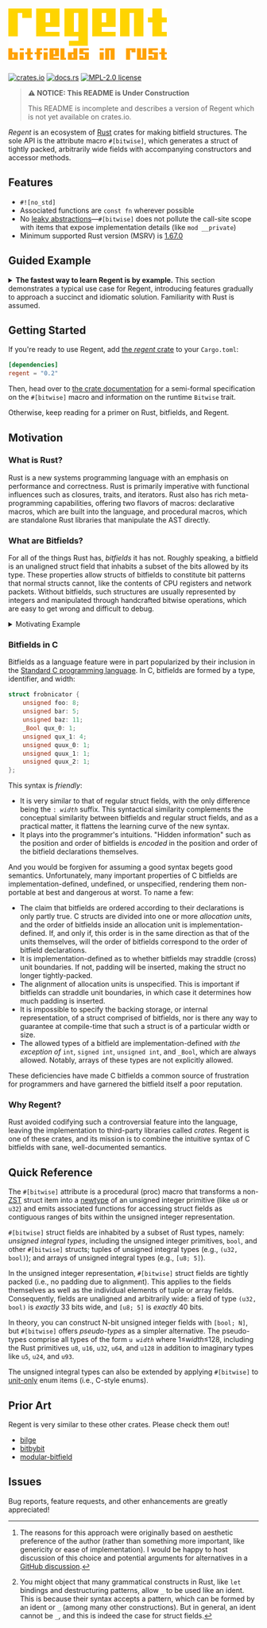# ![Regent. Bitfields in Rust.](resources/logo-subtitle@0.5x.png)

[![crates.io](https://img.shields.io/crates/v/regent)][crate]
[![docs.rs](https://docs.rs/regent/badge.svg)][docs]
[![MPL-2.0 license](https://img.shields.io/github/license/norepimorphism/regent)](./LICENSE)

> **⚠️ NOTICE: This README is Under Construction**
>
> This README is incomplete and describes a version of Regent which is not yet available on crates.io.

*Regent* is an ecosystem of [Rust] crates for making bitfield structures. The sole API is the attribute macro `#[bitwise]`, which generates a struct of tightly packed, arbitrarily wide fields with accompanying constructors and accessor methods.

[Rust]: https://www.rust-lang.org/

## Features

- `#![no_std]`
- Associated functions are `const fn` wherever possible
- No [leaky abstractions]&mdash;`#[bitwise]` does not pollute the call-site scope with items that expose implementation details (like `mod __private`)
- Minimum supported Rust version (MSRV) is [1.67.0]

[leaky abstractions]: https://en.wikipedia.org/wiki/Leaky_abstraction
[1.67.0]: https://blog.rust-lang.org/2023/01/26/Rust-1.67.0.html

## Guided Example

<details>
<summary>
    <strong>The fastest way to learn Regent is by example.</strong> This section demonstrates a typical use case for Regent, introducing features gradually to approach a succinct and idiomatic solution. Familiarity with Rust is assumed.
</summary>
<br>

The MIPS R3000 is a 32-bit RISC microprocessor. Like many CPUs, the R3000 has a status register (SR) that holds system variables pertaining to the architecture. Here's a diagram of it:

![Diagram of the fields in a 32-bit CPU register.](./resources/mips-r3000-sr.png)

> Source: [*IDT R30xx Family Software Reference Manual*][r3000-ref], published in 1994 by Integrated Device Technology, Inc.

[r3000-ref]: https://cgi.cse.unsw.edu.au/~cs3231/doc/R3000.pdf

Each system variable corresponds to a register *field*, depicted here as a rectangle. Most fields are labeled, but a few enclose the text "0"; these fields are immutable and always read zero. Above each field are the positions of its most- and least-significant bits (or just the position of the field if it is 1-bit). The bit in position 0 is the least-significant bit of the register, and bit 31 is the most significant.

### A First Attempt

We can model the SR with the `#[bitwise]` macro from Regent:

```rust
#[regent::bitwise(width = 32)]
pub struct StatusRegister {
    pub cu3: bool,
    pub cu2: bool,
    pub cu1: bool,
    pub cu0: bool,
    #[const]
    _26: u2,
    pub re: bool,
    #[const]
    _23: u2,
    pub bev: bool,
    pub ts: bool,
    pub pe: bool,
    pub cm: bool,
    pub pz: bool,
    pub swc: bool,
    pub isc: bool,
    pub im: u8,
    #[const]
    _6: u2,
    pub kuo: bool,
    pub ieo: bool,
    pub kup: bool,
    pub iep: bool,
    pub kuc: bool,
    pub iec: bool,
}
```

`#[bitwise]` parses a struct-like syntax. It largely overlaps with Rust's [struct item syntax] but has different semantics&mdash;most importantly, `#[bitwise]` fields are bit-packed rather than aligned at byte boundaries. `#[bitwise]` also supports several new constructs, some of which appear here in `StatusRegister`. These are:

[struct item syntax]: https://doc.rust-lang.org/reference/items/structs.html

- **The `width = 32` argument to the `#[bitwise]` attribute.** This informs Regent that the widths of all struct fields should sum to 32 bits. If they do not, Regent will emit a compile-time error.
  - You can write `size = 4` instead if you prefer to specify the width in bytes.
  - It is good practice&mdash;and is, in some cases, required&mdash;to include either a `width` or `size` argument. These help catch simple mistakes like missing or duplicated fields and serve as visual reminders of the struct width.
  - The value passed to `width` or `size` must be an unsuffixed, unsigned integer literal.
- **The `#[const]` attribute.** This imbues a struct field with a compile-time constant value of `Default::default()`. Fields annotated with `#[const]` are called *constant fields*.
  - You can assign a custom constant value like `#[const = 0]`. Constant values can be any [constant expression] that is valid for the type of the field.
- **The `u2` type**. This is an imaginary 2-bit unsigned integer type. Regent provides built-in `u*` types for all unsigned integers 1 to 128 bits wide (but not `usize`).

[constant expression]: https://doc.rust-lang.org/reference/const_eval.html#constant-expressions

At macro evaluation time, `#[bitwise]` expands the struct to (roughly) the following. (Function bodies are omitted for brevity.)

<details>
<summary>Expanded code</summary>
<br>

```rust
#[repr(transparent)]
pub struct StatusRegister(regent::Opaque<u32>);

impl StatusRegister {
    pub const fn new(
        cu3: bool,
        cu2: bool,
        cu1: bool,
        cu0: bool,
        re: bool,
        bev: bool,
        ts: bool,
        pe: bool,
        cm: bool,
        pz: bool,
        swc: bool,
        isc: bool,
        im: u8,
        kuo: bool,
        ieo: bool,
        kup: bool,
        iep: bool,
        kuc: bool,
        iec: bool,
    ) -> impl regent::Fallible<Output = Self> {/* ... */}

    // Getters
    pub const fn cu3(&self) -> bool {/* ... */}
    pub const fn cu2(&self) -> bool {/* ... */}
    pub const fn cu1(&self) -> bool {/* ... */}
    pub const fn cu0(&self) -> bool {/* ... */}
    const fn _26() -> u8 { 0 }
    pub const fn re(&self) -> bool {/* ... */}
    const fn _23() -> u8 { 0 }
    pub const fn bev(&self) -> bool {/* ... */}
    pub const fn ts(&self) -> bool {/* ... */}
    pub const fn pe(&self) -> bool {/* ... */}
    pub const fn cm(&self) -> bool {/* ... */}
    pub const fn pz(&self) -> bool {/* ... */}
    pub const fn swc(&self) -> bool {/* ... */}
    pub const fn isc(&self) -> bool {/* ... */}
    pub const fn im(&self) -> u8 {/* ... */}
    const fn _6() -> u8 { 0 }
    pub const fn kuo(&self) -> bool {/* ... */}
    pub const fn ieo(&self) -> bool {/* ... */}
    pub const fn kup(&self) -> bool {/* ... */}
    pub const fn iep(&self) -> bool {/* ... */}
    pub const fn kuc(&self) -> bool {/* ... */}
    pub const fn iec(&self) -> bool {/* ... */}

    // Setters
    pub const fn set_cu3(&mut self, field: bool) -> impl regent::Fallible<Output = ()> {/* ... */}
    pub const fn set_cu2(&mut self, field: bool) -> impl regent::Fallible<Output = ()> {/* ... */}
    pub const fn set_cu1(&mut self, field: bool) -> impl regent::Fallible<Output = ()> {/* ... */}
    pub const fn set_cu0(&mut self, field: bool) -> impl regent::Fallible<Output = ()> {/* ... */}
    pub const fn set_re(&mut self, field: bool) -> impl regent::Fallible<Output = ()> {/* ... */}
    pub const fn set_bev(&mut self, field: bool) -> impl regent::Fallible<Output = ()> {/* ... */}
    pub const fn set_ts(&mut self, field: bool) -> impl regent::Fallible<Output = ()> {/* ... */}
    pub const fn set_pe(&mut self, field: bool) -> impl regent::Fallible<Output = ()> {/* ... */}
    pub const fn set_cm(&mut self, field: bool) -> impl regent::Fallible<Output = ()> {/* ... */}
    pub const fn set_pz(&mut self, field: bool) -> impl regent::Fallible<Output = ()> {/* ... */}
    pub const fn set_swc(&mut self, field: bool) -> impl regent::Fallible<Output = ()> {/* ... */}
    pub const fn set_isc(&mut self, field: bool) -> impl regent::Fallible<Output = ()> {/* ... */}
    pub const fn set_im(&mut self, field: u8) -> impl regent::Fallible<Output = ()> {/* ... */}
    pub const fn set_kuo(&mut self, field: bool) -> impl regent::Fallible<Output = ()> {/* ... */}
    pub const fn set_ieo(&mut self, field: bool) -> impl regent::Fallible<Output = ()> {/* ... */}
    pub const fn set_kup(&mut self, field: bool) -> impl regent::Fallible<Output = ()> {/* ... */}
    pub const fn set_iep(&mut self, field: bool) -> impl regent::Fallible<Output = ()> {/* ... */}
    pub const fn set_kuc(&mut self, field: bool) -> impl regent::Fallible<Output = ()> {/* ... */}
    pub const fn set_iec(&mut self, field: bool) -> impl regent::Fallible<Output = ()> {/* ... */}
}

impl regent::Bitwise for StatusRegister {
    const FIELD_WIDTH: usize = 32;
    type Repr = u32;
    type FromReprFallible = /* private */;

    fn from_repr(repr: Self::Repr) -> Self::FromReprFallible {/* ... */}
    fn to_repr(&self) -> Self::Repr {/* ... */}
    fn into_repr(self) -> Self::Repr {/* ... */}
}

impl regent::BitwiseExt for StatusRegister {
    const REPR_WIDTH: usize = 32;
}
```

</details>

What Regent has done is collapse the struct into a wrapper around a single unsigned integer type called the *representation*&mdash;expressed here by the newtype `regent::Opaque<u32>`&mdash;and generate a constructor function `new` as well as a getter and setter method for each field (except for constant fields, which have only a getter). Regent has also implemented the `Bitwise` and `BitwiseExt` traits for the struct; these facilitate conversions to and from the representation and are documented in [the crate documentation][docs].

### The `Fallible` Trait

Some functions emitted by `#[bitwise]` are fallible, meaning they may encounter errors. The `new` function fails if any argument is not a valid value for the type of its corresponding field. Likewise, setters fail if their argument is invalid for the field being set.

There are numerous strategies for handling and recovering from errors, each with trade-offs, so it is often desirable for an API to support a variety for any given fallible operation. Because some strategies necessitate different function signatures than others, a fallible operation is commonly broken into multiple functions that each implement the operation with a different error-handling strategy.

A common idiom in Rust is for a fallible function `f` to have `checked_f` and `unchecked_f` versions. By convention, `f` takes the form `fn(...) -> T` and panics on error; `checked_f` has signature `fn(...) -> Option<T>` and returns `None` on error; and `unchecked_f` is `unsafe fn(...) -> T` and performs no error-checking at all (possibly causing UB if an error condition arises).

Regent takes an alternative yet functionally equivalent approach[^fallible-trait] in which the error-handling strategies available to a fallible operation are realized as associated functions of a trait. An existential type[^existential-type] (`impl Trait`) implementing the trait is then produced by an associated function of `T` that stands in for the fallible operation.

[^fallible-trait]: The reasons for this approach were originally based on aesthetic preference of the author (rather than something more important, like genericity or ease of implementation). I would be happy to host discussion of this choice and potential arguments for alternatives in a [GitHub discussion].

[^existential type]: [varkor] gives an excellent introduction to existential types in Rust; see <https://varkor.github.io/blog/2018/07/03/existential-types-in-rust.html>.

[GitHub discussion]: https://github.com/norepimorphism/regent/discussions/new?category=general
[varkor]: https://github.com/varkor

In Regent, the trait is `regent::Fallible`&mdash;roughly defined as

```rust
pub trait Fallible {
    type Output;

    // Panics on the first error.
    fn panicking(self) -> Self::Output;
    // Returns `None` on the first error.
    fn checked(self) -> Option<Self::Output>;
    // Ignores all errors.
    fn masked(self) -> Self::Output;
    // Assumes that errors cannot occur.
    unsafe fn unchecked(self) -> Self::Output;
}
```

&mdash;and the existential type which implements it is `impl Fallible`.
All fallible functions return this type. You can use them like this:

```rust
// Bring `Fallible` into scope.
use regent::Fallible as _;

let _: StatusRegister = StatusRegister::new(/* ... */).panicking();
let _: StatusRegister = StatusRegister::new(/* ... */).masked();
let _: Option<StatusRegister> = StatusRegister::new(/* ... */).checked();
unsafe {
    let _: StatusRegister = StatusRegsiter::new(/* ... */).unchecked();
}
```

The most important thing to remember is: `impl Fallible` is not the result of a fallible operation, but rather the operation itself. As such, it is inert until explicitly executed via a method that selects the error-handling strategy. The non-immediate execution of functions returning `impl Fallible` is similar to that of `async` functions; in this way, executing a `Fallible` is analogous to `.await`ing a `Future` (though `Fallible` is otherwise unrelated to asynchronous programming).

### Fine-Tuning

Our definition of `StatusRegister` is workable, but there is room for improvement.

One such improvement which requires only minor modification involves the constant fields presently named `_26`, `_23`, and `_6`; these correspond to the zero-filled register fields that inhabit bits 26&ndash;27, 23&ndash;24, and 6&ndash;7, respectively. To a MIPS programmer, these are not very useful and are only defined in `StatusRegister` to conform with the MIPS standard. Hence, we will consider them implementation details which should have no effect outside the definition of `StatusRegister`.

We have already taken one step in this direction, that being the omission of a visibility specifier (e.g., `pub`), and this prevents associated functions from being exported to parent modules or external crates. But ideally, we wish to suppress those functions from being emitted in the first place.

In Regent, this can be done by replacing the field identifier with the underscore token `_` as shown below. (This is not possible in vanilla Rust as idents cannot be `_`[^wildcard-ident].)

[^wildcard-ident]: You might object that many grammatical constructs in Rust, like `let` bindings and destructuring patterns, allow `_` to be used like an ident. This is because their syntax accepts a pattern, which can be formed by an ident or `_` (among many other constructions). But in general, an ident cannot be `_`, and this is indeed the case for struct fields.

```rust
#[regent::bitwise(width = 32)]
pub struct StatusRegister {
    pub cu3: bool,
    pub cu2: bool,
    pub cu1: bool,
    pub cu0: bool,
    #[const]
    _: u2,          // NEW
    pub re: bool,
    #[const]
    _: u2,          // NEW
    pub bev: bool,
    pub ts: bool,
    pub pe: bool,
    pub cm: bool,
    pub pz: bool,
    pub swc: bool,
    pub isc: bool,
    pub im: u8,
    #[const]
    _: u2,          // NEW
    pub kuo: bool,
    pub ieo: bool,
    pub kup: bool,
    pub iep: bool,
    pub kuc: bool,
    pub iec: bool,
}
```

</details>

## Getting Started

If you're ready to use Regent, add [the *regent* crate][crate] to your `Cargo.toml`:

```toml
[dependencies]
regent = "0.2"
```

Then, head over to [the crate documentation][docs] for a semi-formal specification on the `#[bitwise]` macro and information on the runtime `Bitwise` trait.

Otherwise, keep reading for a primer on Rust, bitfields, and Regent.

## Motivation

### What is Rust?

Rust is a new systems programming language with an emphasis on performance and correctness. Rust is primarily imperative with functional influences such as closures, traits, and iterators. Rust also has rich meta-programming capabilities, offering two flavors of macros: declarative macros, which are built into the language, and procedural macros, which are standalone Rust libraries that manipulate the AST directly.

### What are Bitfields?

For all of the things Rust has, *bitfields* it has not. Roughly speaking, a bitfield is an unaligned struct field that inhabits a subset of the bits allowed by its type. These properties allow structs of bitfields to constitute bit patterns that normal structs cannot, like the contents of CPU registers and network packets. Without bitfields, such structures are usually represented by integers and manipulated through handcrafted bitwise operations, which are easy to get wrong and difficult to debug.

<details>
<summary>Motivating Example</summary>
<br>

![Diagram of fields in a CPU register](./resources/mips-r3000-sr.png)

Imagine modeling this structure in your favorite programming language without using bitfields. In C, the *IM* register field might become this:

```c
// Extracts the IM field from the status register.
unsigned SrGetIm(const unsigned sr) {
    return (sr >> 8) & ((1 << 8) - 1);
}

// Sets the IM field in the status register to the given value.
void SrSetIm(unsigned *sr, const unsigned im) {
    const unsigned mask = (1 << 8) - 1;
    // Clear the previous value.
    *sr &= ~(mask << 8);
    // Write the new value.
    *sr |= (im & mask) << 8;
}
```

There is a lot of repetition here. The expression <code>(1&nbsp;<<&nbsp;<em>width</em>)&nbsp;-&nbsp;1</code> keeps showing up, as does the *`offset`* in <code>sr&nbsp;>>&nbsp;<em>offset</em></code>, <code>mask&nbsp;<<&nbsp;<em>offset</em></code>, and <code>(<em>field</em>&nbsp;&&nbsp;mask)&nbsp;<<&nbsp;<em>offset</em></code>. We can introduce some constants and a helper function:

```c
static const unsigned IM_WIDTH = 8;
static const unsigned IM_OFFSET = 8;

static unsigned Mask(const unsigned width) {
    // Note: this is UB when `width` is greater than or equal to the bit-width
    // of the `int` type.
    return (1 << width) - 1;
}

unsigned SrGetIm(const unsigned sr) {
    return (sr >> IM_OFFSET) & Mask(IM_WIDTH);
}

void SrSetIm(unsigned *sr, const unsigned im) {
    const unsigned mask = Mask(IM_WIDTH);
    *sr &= ~(mask << IM_OFFSET);
    *sr |= (im & mask) << IM_OFFSET;
}
```

And now that the getter and setter functions are generic, you might even introduce a macro:

```c
static unsigned Mask(const unsigned width) {
    return (1 << width) - 1;
}

#define FIELD(NAME, WIDTH, OFFSET) \
    unsigned SrGet ## #NAME(const unsigned sr) { \
        return (sr >> OFFSET) & Mask(WIDTH); \
    } \
    void SrSet ## #NAME(unsigned *sr, const unsigned value) { \
        const unsigned mask = Mask(WIDTH); \
        *sr &= ~(mask << OFFSET); \
        *sr |= (value & mask) << OFFSET; \
    }

// It is now trivial to implement the remaining register fields.
FIELD(Iec, 1, 0)
FIELD(Kuc, 1, 1)
FIELD(Iep, 1, 2)
FIELD(Kup, 1, 3)
FIELD(Ieo, 1, 4)
FIELD(Kuo, 1, 5)
FIELD(Im, 8, 8)
FIELD(Isc, 1, 16)
FIELD(Swc, 1, 17)
FIELD(Pz, 1, 18)
FIELD(Cm, 1, 19)
FIELD(Pe, 1, 20)
FIELD(Ts, 1, 21)
FIELD(Bev, 1, 22)
FIELD(Re, 1, 25)
FIELD(Cu0, 1, 28)
FIELD(Cu1, 1, 29)
FIELD(Cu2, 1, 30)
FIELD(Cu3, 1, 31)
```

We are quickly approaching a *declarative* solution.

Now, imagine modeling the same structure with bitfields. Here's what it could look like:

```c
struct Sr {
    bool cu3: 1;
    bool cu2: 1;
    bool cu1: 1;
    bool cu0: 1;
    unsigned _26: 2;
    bool re: 1;
    unsigned _23: 2;
    bool bev: 1;
    bool ts: 1;
    bool pe: 1;
    bool cm: 1;
    bool pz: 1;
    bool swc: 1;
    bool isc: 1;
    unsigned im: 8;
    unsigned _6: 2;
    bool kuo: 1;
    bool ieo: 1;
    bool kup: 1;
    bool iep: 1;
    bool kuc: 1;
    bool iec: 1;
};
```

</details>

### Bitfields in C

Bitfields as a language feature were in part popularized by their inclusion in the [Standard C programming language]. In C, bitfields are formed by a type, identifier, and width:

[Standard C programming language]: https://en.wikipedia.org/wiki/ANSI_C

```c
struct frobnicator {
    unsigned foo: 8;
    unsigned bar: 5;
    unsigned baz: 11;
    _Bool qux_0: 1;
    unsigned qux_1: 4;
    unsigned quux_0: 1;
    unsigned quux_1: 1;
    unsigned quux_2: 1;
};
```

This syntax is *friendly*:

- It is very similar to that of regular struct fields, with the only difference being the <code>:&nbsp;<em>width</em></code> suffix. This syntactical similarity complements the conceptual similarity between bitfields and regular struct fields, and as a practical matter, it flattens the learning curve of the new syntax.
- It plays into the programmer's intuitions. "Hidden information" such as the position and order of bitfields is *encoded* in the position and order of the bitfield declarations themselves.

And you would be forgiven for assuming a good syntax begets good semantics. Unfortunately, many important properties of C bitfields are implementation-defined, undefined, or unspecified, rendering them non-portable at best and dangerous at worst. To name a few:

- The claim that bitfields are ordered according to their declarations is only partly true. C structs are divided into one or more *allocation units*, and the order of bitfields inside an allocation unit is implementation-defined. If, and only if, this order is in the same direction as that of the units themselves, will the order of bitfields correspond to the order of bitfield declarations.
- It is implementation-defined as to whether bitfields may straddle (cross) unit boundaries. If not, padding will be inserted, making the struct no longer tightly-packed.
- The alignment of allocation units is unspecified. This is important if bitfields can straddle unit boundaries, in which case it determines how much padding is inserted.
- It is impossible to specify the backing storage, or internal representation, of a struct comprised of bitfields, nor is there any way to guarantee at compile-time that such a struct is of a particular width or size.
- The allowed types of a bitfield are implementation-defined *with the exception of* `int`, `signed int`, `unsigned int`, and `_Bool`, which are always allowed. Notably, arrays of these types are not explicitly allowed.

These deficiencies have made C bitfields a common source of frustration for programmers and have garnered the bitfield itself a poor reputation.

### Why Regent?

Rust avoided codifying such a controversial feature into the language, leaving the implementation to third-party libraries called *crates*. Regent is one of these crates, and its mission is to combine the intuitive syntax of C bitfields with sane, well-documented semantics.

## Quick Reference

The `#[bitwise]` attribute is a procedural (proc) macro that transforms a non-[ZST] struct item into a [newtype] of an unsigned integer primitive (like `u8` or `u32`) and emits associated functions for accessing struct fields as contiguous ranges of bits within the unsigned integer representation.

`#[bitwise]` struct fields are inhabited by a subset of Rust types, namely: *unsigned integral types*, including the unsigned integer primitives, `bool`, and other `#[bitwise]` structs; tuples of unsigned integral types (e.g., `(u32, bool)`); and arrays of unsigned integral types (e.g., `[u8; 5]`).

In the unsigned integer representation, `#[bitwise]` struct fields are tightly packed (i.e., no padding due to alignment). This applies to the fields themselves as well as the individual elements of tuple or array fields. Consequently, fields are unaligned and arbitrarily wide: a field of type `(u32, bool)` is *exactly* 33 bits wide, and `[u8; 5]` is *exactly* 40 bits.

In theory, you can construct N-bit unsigned integer fields with `[bool; N]`, but `#[bitwise]` offers *pseudo-types* as a simpler alternative. The pseudo-types comprise all types of the form <code>u&#8239;<em>width</em></code> where 1&le;*width*&le;128, including the Rust primitives `u8`, `u16`, `u32`, `u64`, and `u128` in addition to imaginary types like `u5`, `u24`, and `u93`.

The unsigned integral types can also be extended by applying `#[bitwise]` to [unit-only] enum items (i.e., C-style enums).

[ZST]: https://doc.rust-lang.org/nomicon/exotic-sizes.html#zero-sized-types-zsts
[unit-only]: https://doc.rust-lang.org/reference/items/enumerations.html#unit-only-enum
[newtype]: https://doc.rust-lang.org/rust-by-example/generics/new_types.html

## Prior Art

Regent is very similar to these other crates. Please check them out!

- [bilge](https://crates.io/crates/bilge)
- [bitbybit](https://crates.io/crates/bitbybit)
- [modular-bitfield](https://crates.io/crates/modular-bitfield)

## Issues

Bug reports, feature requests, and other enhancements are greatly appreciated!

[crate]: https://crates.io/crates/regent
[docs]: https://docs.rs/regent/latest/regent
